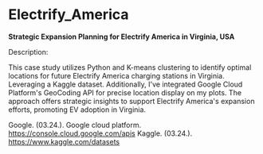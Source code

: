 # Electrify_America

**Strategic Expansion Planning for Electrify America in Virginia, USA**

Description:

This case study utilizes Python and K-means clustering to identify optimal locations for future Electrify America charging stations in Virginia. Leveraging a Kaggle dataset. Additionally, I've integrated Google Cloud Platform's GeoCoding API for precise location display on my plots. The approach offers strategic insights to support Electrify America's expansion efforts, promoting EV adoption in Virginia.

Google. (03.24.). Google cloud platform. https://console.cloud.google.com/apis
Kaggle. (03.24.). https://www.kaggle.com/datasets
